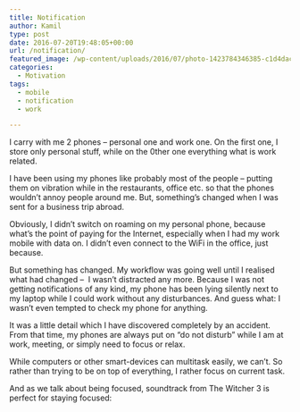 ```yaml
---
title: Notification
author: Kamil
type: post
date: 2016-07-20T19:48:05+00:00
url: /notification/
featured_image: /wp-content/uploads/2016/07/photo-1423784346385-c1d4dac9893a.jpg
categories:
  - Motivation
tags:
  - mobile
  - notification
  - work

---
```

I carry with me 2 phones &#8211; personal one and work one. On the first one, I store only personal stuff, while on the 0ther one everything what is work related.

I have been using my phones like probably most of the people &#8211; putting them on vibration while in the restaurants, office etc. so that the phones wouldn&#8217;t annoy people around me. But, something&#8217;s changed when I was sent for a business trip abroad.

Obviously, I didn&#8217;t switch on roaming on my personal phone, because what&#8217;s the point of paying for the Internet, especially when I had my work mobile with data on. I didn&#8217;t even connect to the WiFi in the office, just because.

But something has changed. My workflow was going well until I realised what had changed &#8211;  I wasn&#8217;t distracted any more. Because I was not getting notifications of any kind, my phone has been lying silently next to my laptop while I could work without any disturbances. And guess what: I wasn&#8217;t even tempted to check my phone for anything.

It was a little detail which I have discovered completely by an accident. From that time, my phones are always put on &#8220;do not disturb&#8221; while I am at work, meeting, or simply need to focus or relax.

While computers or other smart-devices can multitask easily, we can&#8217;t. So rather than trying to be on top of everything, I rather focus on current task.

And as we talk about being focused, soundtrack from The Witcher 3 is perfect for staying focused:

<span class="embed-youtube" style="text-align:center; display: block;"></span>

&nbsp;